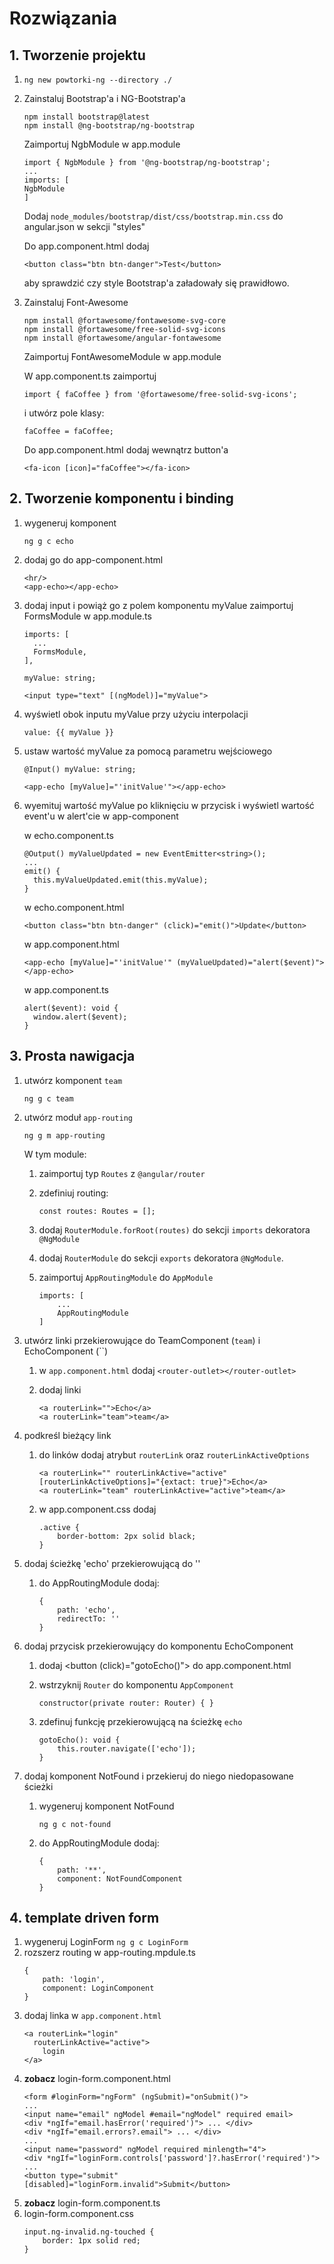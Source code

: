 # Rozwiązania

## 1. Tworzenie projektu

1. ``` ng new powtorki-ng --directory ./ ```
1. Zainstaluj Bootstrap'a i NG-Bootstrap'a

    ```
    npm install bootstrap@latest
    npm install @ng-bootstrap/ng-bootstrap
    ```

    Zaimportuj NgbModule w app.module
    ```
    import { NgbModule } from '@ng-bootstrap/ng-bootstrap';
    ...
    imports: [
    NgbModule
    ]
    ```

    Dodaj
    ``` node_modules/bootstrap/dist/css/bootstrap.min.css ```
    do angular.json w sekcji "styles"

    Do app.component.html dodaj
    ```
    <button class="btn btn-danger">Test</button>
    ```
    aby sprawdzić czy style Bootstrap'a załadowały się prawidłowo.

1. Zainstaluj Font-Awesome
    ```
    npm install @fortawesome/fontawesome-svg-core
    npm install @fortawesome/free-solid-svg-icons
    npm install @fortawesome/angular-fontawesome
    ```

    Zaimportuj FontAwesomeModule w app.module

    W app.component.ts zaimportuj
    ```
    import { faCoffee } from '@fortawesome/free-solid-svg-icons';
    ```
    i utwórz pole klasy:
    ```
    faCoffee = faCoffee;
    ```

    Do app.component.html dodaj wewnątrz button'a
    ```
    <fa-icon [icon]="faCoffee"></fa-icon>
    ```

## 2. Tworzenie komponentu i binding

1. wygeneruj komponent
    ```
    ng g c echo
    ```
1. dodaj go do app-component.html
    ```
    <hr/>
    <app-echo></app-echo>
    ```
1. dodaj input i powiąż go z polem komponentu myValue
    zaimportuj FormsModule w app.module.ts
    ```
    imports: [
      ...
      FormsModule,
    ],
    ```

    ```
    myValue: string;

    <input type="text" [(ngModel)]="myValue">
    ```
1. wyświetl obok inputu myValue przy użyciu interpolacji
    ```
    value: {{ myValue }}
    ```
1. ustaw wartość myValue za pomocą parametru wejściowego
    ```
    @Input() myValue: string;
    ```

    ```
    <app-echo [myValue]="'initValue'"></app-echo>
    ```
1. wyemituj wartość myValue po kliknięciu w przycisk i wyświetl wartość event'u w alert'cie w app-component

    w echo.component.ts
    ```
    @Output() myValueUpdated = new EventEmitter<string>();
    ...
    emit() {
      this.myValueUpdated.emit(this.myValue);
    }
    ```

    w echo.component.html
    ```
    <button class="btn btn-danger" (click)="emit()">Update</button>
    ```

    w app.component.html
    ```
    <app-echo [myValue]="'initValue'" (myValueUpdated)="alert($event)"></app-echo>
    ```

    w app.component.ts
    ```
    alert($event): void {
      window.alert($event);
    }
    ```

## 3. Prosta nawigacja

1. utwórz komponent `team`

    ```
    ng g c team
    ```

1. utwórz moduł `app-routing`

    ```
    ng g m app-routing
    ```

    W tym module:

    1. zaimportuj typ `Routes` z `@angular/router`
    1. zdefiniuj routing:

        ```
        const routes: Routes = [];
        ```
    1. dodaj `RouterModule.forRoot(routes)` do sekcji `imports` dekoratora `@NgModule`

    1. dodaj `RouterModule` do sekcji `exports` dekoratora `@NgModule`.

    1. zaimportuj `AppRoutingModule` do `AppModule`

        ```
        imports: [
            ...
            AppRoutingModule
        ]
        ```

1. utwórz linki przekierowujące do TeamComponent (`team`) i EchoComponent (``)

    1. w `app.component.html` dodaj `<router-outlet></router-outlet>`

    1. dodaj linki

        ```
        <a routerLink="">Echo</a>
        <a routerLink="team">team</a>
        ```
1. podkreśl bieżący link
    1. do linków dodaj atrybut `routerLink` oraz `routerLinkActiveOptions`
        ```
        <a routerLink="" routerLinkActive="active" [routerLinkActiveOptions]="{extact: true}">Echo</a>
        <a routerLink="team" routerLinkActive="active">team</a>
        ```
    2. w app.component.css dodaj
        ```
        .active {
            border-bottom: 2px solid black;
        }
        ```

1. dodaj ścieżkę 'echo' przekierowującą do ''

    1. do AppRoutingModule dodaj:
        ```
        {
            path: 'echo',
            redirectTo: ''
        }
        ```

1. dodaj przycisk przekierowujący do komponentu EchoComponent

    1. dodaj <button (click)="gotoEcho()"> do app.component.html

    1. wstrzyknij `Router` do komponentu `AppComponent`

        ```
        constructor(private router: Router) { }
        ```

    1. zdefinuj funkcję przekierowującą na ścieżkę `echo`

        ```
        gotoEcho(): void {
            this.router.navigate(['echo']);
        }
        ```

1. dodaj komponent NotFound i przekieruj do niego niedopasowane ścieżki

    1. wygeneruj komponent NotFound

        ```
        ng g c not-found
        ```

    1. do AppRoutingModule dodaj:
        ```
        {
            path: '**',
            component: NotFoundComponent
        }
        ```
## 4. template driven form
1. wygeneruj LoginForm `ng g c LoginForm`
1. rozszerz routing w app-routing.mpdule.ts
    ```
    {
        path: 'login',
        component: LoginComponent
    }
    ```
1. dodaj linka w `app.component.html`
   ```
   <a routerLink="login"
     routerLinkActive="active">
       login
   </a>
   ```
1. **zobacz** login-form.component.html
    ```
    <form #loginForm="ngForm" (ngSubmit)="onSubmit()">
    ...
    <input name="email" ngModel #email="ngModel" required email>
    <div *ngIf="email.hasError('required')"> ... </div>
    <div *ngIf="email.errors?.email"> ... </div>
    ...
    <input name="password" ngModel required minlength="4">
    <div *ngIf="loginForm.controls['password']?.hasError('required')">
    ...
    <button type="submit" [disabled]="loginForm.invalid">Submit</button>

    ```
1. **zobacz** login-form.component.ts
1. login-form.component.css
    ```
    input.ng-invalid.ng-touched {
        border: 1px solid red;
    }
    ```


